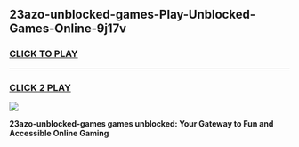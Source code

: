 
## 23azo-unblocked-games-Play-Unblocked-Games-Online-9j17v
<h3>
<a href="https://premium76.site?title=23azo-unblocked-games&ref=25A">CLICK TO PLAY</a></h3>
<hr>

<h3>
<a href="https://premium76.site?title=23azo-unblocked-games&ref=25A">CLICK 2 PLAY</a>
  
</h3>

<a href="https://premium76.site?title=23azo-unblocked-games&ref=25A"><img src="https://clearcache.store/games.png"></a>


**23azo-unblocked-games games unblocked: Your Gateway to Fun and Accessible Online Gaming**
